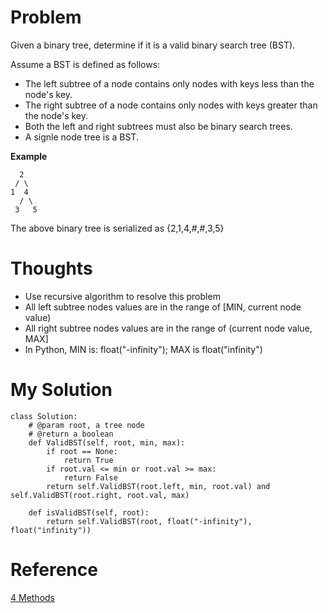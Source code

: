 # Problem

Given a binary tree, determine if it is a valid binary search tree (BST).

Assume a BST is defined as follows:
- The left subtree of a node contains only nodes with keys less than the node's key.
- The right subtree of a node contains only nodes with keys greater than the node's key.
- Both the left and right subtrees must also be binary search trees.
- A signle node tree is a BST.

**Example**

```
  2
 / \
1  4
  / \
 3   5
```
The above binary tree is serialized as {2,1,4,#,#,3,5}

# Thoughts

- Use recursive algorithm to resolve this problem
- All left subtree nodes values are in the range of [MIN, current node value)
- All right subtree nodes values are in the range of (current node value, MAX]
- In Python, MIN is: float("-infinity"); MAX is float("infinity")

# My Solution

```
class Solution:
    # @param root, a tree node
    # @return a boolean
    def ValidBST(self, root, min, max):
        if root == None:
            return True
        if root.val <= min or root.val >= max:
            return False
        return self.ValidBST(root.left, min, root.val) and self.ValidBST(root.right, root.val, max)
    
    def isValidBST(self, root):
        return self.ValidBST(root, float("-infinity"), float("infinity"))
```

# Reference
[4 Methods](http://www.cnblogs.com/yuzhangcmu/p/4177047.html)

